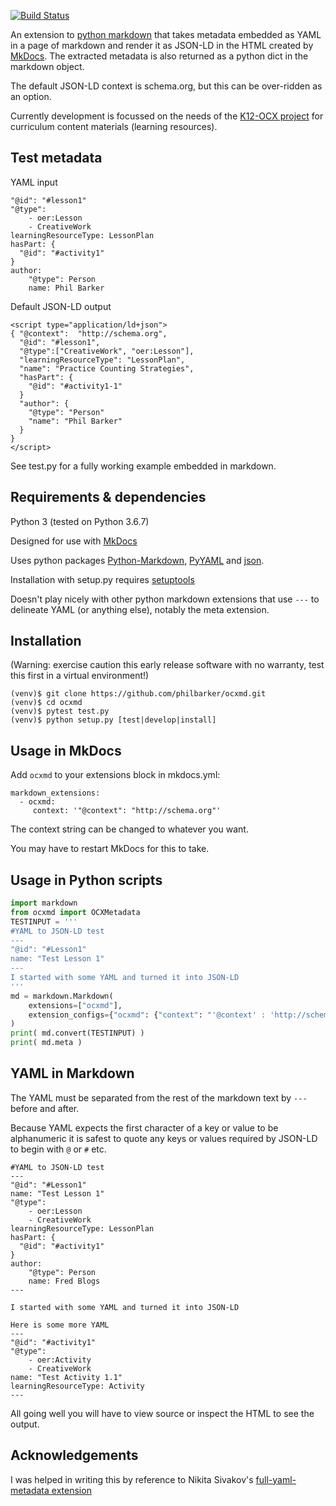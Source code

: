 [![Build Status](https://travis-ci.org/philbarker/ocxmd.svg?branch=master)](https://travis-ci.org/philbarker/ocxmd)

An extension to [python markdown](https://python-markdown.github.io/) that takes metadata embedded as YAML in a page of markdown and render it as JSON-LD in the HTML created by [MkDocs](https://www.mkdocs.org/). The extracted metadata is also returned as a python dict in the markdown object.

The default JSON-LD context is schema.org, but this can be over-ridden as an option.

Currently development is focussed on the needs of the [K12-OCX project](https://github.com/K12OCX/k12ocx-specs) for curriculum content materials (learning resources).

## Test metadata
YAML input
```
"@id": "#lesson1"
"@type":
    - oer:Lesson
    - CreativeWork
learningResourceType: LessonPlan
hasPart: {
  "@id": "#activity1"
}
author:
    "@type": Person
    name: Phil Barker

```

Default JSON-LD output
```
<script type="application/ld+json">
{ "@context":  "http://schema.org",
  "@id": "#lesson1",
  "@type":["CreativeWork", "oer:Lesson"],
  "learningResourceType": "LessonPlan",
  "name": "Practice Counting Strategies",
  "hasPart": {
    "@id": "#activity1-1"
  }
  "author": {
    "@type": "Person"
    "name": "Phil Barker"
  }
}
</script>
```

See test.py for a fully working example embedded in markdown.

## Requirements & dependencies
Python 3 (tested on Python 3.6.7)

Designed for use with [MkDocs](https://www.mkdocs.org/#installation)

Uses python packages [Python-Markdown](https://python-markdown.github.io/install/), [PyYAML](https://pyyaml.org/wiki/PyYAMLDocumentation) and [json](https://docs.python.org/3.7/library/json.html).

Installation with setup.py requires [setuptools](https://setuptools.readthedocs.io/en/latest/setuptools.html#installing-setuptools)

Doesn't play nicely with other python markdown extensions that use `---` to delineate YAML (or anything else), notably the meta extension.

## Installation
(Warning: exercise caution this early release software with no warranty, test this first in a virtual environment!)
```
(venv)$ git clone https://github.com/philbarker/ocxmd.git
(venv)$ cd ocxmd
(venv)$ pytest test.py
(venv)$ python setup.py [test|develop|install]
```

## Usage in MkDocs
Add `ocxmd` to your extensions block in mkdocs.yml:
```
markdown_extensions:
  - ocxmd:
     context: '"@context": "http://schema.org"'
```
The context string can be changed to whatever you want.

You may have to restart MkDocs for this to take.

## Usage in Python scripts
``` python
import markdown
from ocxmd import OCXMetadata
TESTINPUT = '''
#YAML to JSON-LD test
---
"@id": "#Lesson1"
name: "Test Lesson 1"
---
I started with some YAML and turned it into JSON-LD
'''
md = markdown.Markdown(
    extensions=["ocxmd"],
    extension_configs={"ocxmd": {"context": "'@context' : 'http://schema.org'"}},
)
print( md.convert(TESTINPUT) )
print( md.meta )
```

## YAML in Markdown
The YAML must be separated from the rest of the markdown text by `---` before and after.

Because YAML expects the first character of a key or value to be alphanumeric it is safest to quote any keys or values required by JSON-LD to begin with `@` or `#` etc.

```
#YAML to JSON-LD test
---
"@id": "#Lesson1"
name: "Test Lesson 1"
"@type":
    - oer:Lesson
    - CreativeWork
learningResourceType: LessonPlan
hasPart: {
  "@id": "#activity1"
}
author:
    "@type": Person
    name: Fred Blogs
---

I started with some YAML and turned it into JSON-LD

Here is some more YAML
---
"@id": "#activity1"
"@type":
    - oer:Activity
    - CreativeWork
name: "Test Activity 1.1"
learningResourceType: Activity
---

```
All going well you will have to view source or inspect the HTML to see the output.


## Acknowledgements
I was helped in writing this by reference to Nikita Sivakov's [full-yaml-metadata extension](https://github.com/sivakov512/python-markdown-full-yaml-metadata)
